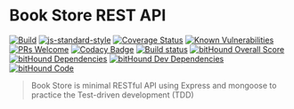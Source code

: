 # Book Store REST API
[![Build](https://travis-ci.org/Lazhari/book-store.svg?branch=master)](https://travis-ci.org/Lazhari/book-store)
[![js-standard-style](https://img.shields.io/badge/code%20style-standard-brightgreen.svg)](http://standardjs.com/)
[![Coverage Status](https://coveralls.io/repos/github/Lazhari/book-store/badge.svg?branch=master)](https://coveralls.io/github/Lazhari/book-store?branch=master)
[![Known Vulnerabilities](https://snyk.io/test/github/lazhari/book-store/badge.svg)](https://snyk.io/test/github/lazhari/book-store)
[![PRs Welcome](https://img.shields.io/badge/PRs-welcome-brightgreen.svg?style=flat-square)](http://makeapullrequest.com)
[![Codacy Badge](https://api.codacy.com/project/badge/Grade/d8c8cb9582cd4791811131dca66a9122)](https://www.codacy.com/app/Lazhari/book-store?utm_source=github.com&amp;utm_medium=referral&amp;utm_content=Lazhari/book-store&amp;utm_campaign=Badge_Grade)
[![Build status](https://ci.appveyor.com/api/projects/status/9tiprfjh0gmwodvm/branch/master?svg=true)](https://ci.appveyor.com/project/Lazhari/book-store/branch/master)
[![bitHound Overall Score](https://www.bithound.io/github/Lazhari/book-store/badges/score.svg)](https://www.bithound.io/github/Lazhari/book-store)
[![bitHound Dependencies](https://www.bithound.io/github/Lazhari/book-store/badges/dependencies.svg)](https://www.bithound.io/github/Lazhari/book-store/master/dependencies/npm)
[![bitHound Dev Dependencies](https://www.bithound.io/github/Lazhari/book-store/badges/devDependencies.svg)](https://www.bithound.io/github/Lazhari/book-store/master/dependencies/npm)
[![bitHound Code](https://www.bithound.io/github/Lazhari/book-store/badges/code.svg)](https://www.bithound.io/github/Lazhari/book-store)
> Book Store is minimal RESTful API using Express and mongoose to practice the Test-driven development (TDD)
